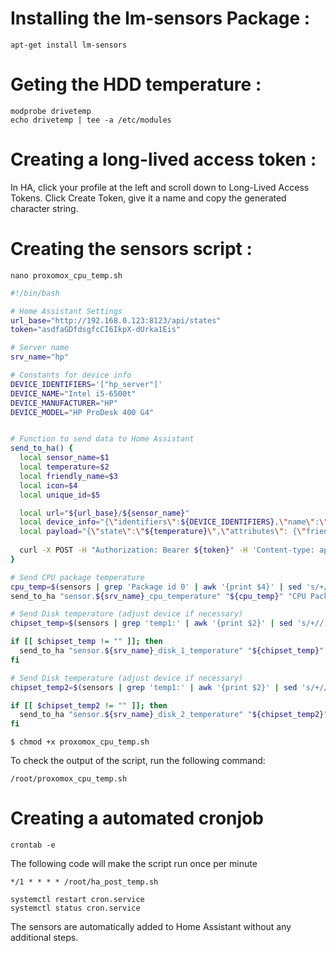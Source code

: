 # Installing the lm-sensors Package :
```console
apt-get install lm-sensors
```
# Geting the HDD temperature :
```console
modprobe drivetemp
echo drivetemp | tee -a /etc/modules
```
# Creating a long-lived access token :

In HA, click your profile at the left and scroll down to Long-Lived Access Tokens. Click Create Token, give it a name and copy the generated character string.

# Creating the sensors script : 
```console
nano proxomox_cpu_temp.sh
```
```bash
#!/bin/bash

# Home Assistant Settings
url_base="http://192.168.0.123:8123/api/states"
token="asdfaGDfdsgfcCI6IkpX-dUrka1Eis"

# Server name
srv_name="hp"

# Constants for device info
DEVICE_IDENTIFIERS='["hp_server"]'
DEVICE_NAME="Intel i5-6500t"
DEVICE_MANUFACTURER="HP"
DEVICE_MODEL="HP ProDesk 400 G4"


# Function to send data to Home Assistant
send_to_ha() {
  local sensor_name=$1
  local temperature=$2
  local friendly_name=$3
  local icon=$4
  local unique_id=$5

  local url="${url_base}/${sensor_name}"
  local device_info="{\"identifiers\":${DEVICE_IDENTIFIERS},\"name\":\"${DEVICE_NAME}\",\"manufacturer\":\"${DEVICE_MANUFACTURER}\",\"model\":\"${DEVICE_MODEL}\"}"
  local payload="{\"state\":\"${temperature}\",\"attributes\": {\"friendly_name\":\"${friendly_name}\",\"icon\":\"${icon}\",\"state_class\":\"measurement\",\"unit_of_measurement\":\"°C\",\"device_class\":\"temperature\",\"unique_id\":\"${unique_id}\"},\"device\":${device_info}}"
  
  curl -X POST -H "Authorization: Bearer ${token}" -H 'Content-type: application/json' --data "${payload}" "${url}"
}

# Send CPU package temperature
cpu_temp=$(sensors | grep 'Package id 0' | awk '{print $4}' | sed 's/+//;s/°C//')
send_to_ha "sensor.${srv_name}_cpu_temperature" "${cpu_temp}" "CPU Package Temperature" "mdi:cpu-64-bit" "${srv_name}_cpu_temp"

# Send Disk temperature (adjust device if necessary)
chipset_temp=$(sensors | grep 'temp1:' | awk '{print $2}' | sed 's/+//;s/°C//' | sed -n '1p')

if [[ $chipset_temp != "" ]]; then
  send_to_ha "sensor.${srv_name}_disk_1_temperature" "${chipset_temp}" "Disk 1 Temperature" "mdi:chip" "${srv_name}_disk_1_temp"
fi

# Send Disk temperature (adjust device if necessary)
chipset_temp2=$(sensors | grep 'temp1:' | awk '{print $2}' | sed 's/+//;s/°C//' | sed -n '2p')

if [[ $chipset_temp2 != "" ]]; then
  send_to_ha "sensor.${srv_name}_disk_2_temperature" "${chipset_temp2}" "Disk 2 Temperature" "mdi:chip" "${srv_name}_disk_2_temp"
fi

```
```
$ chmod +x proxomox_cpu_temp.sh
```
To check the output of the script, run the following command:
```console
/root/proxomox_cpu_temp.sh
```
# Creating a automated cronjob
```console
crontab -e
```
The following code will make the script run once per minute
```
*/1 * * * * /root/ha_post_temp.sh
```
```console
systemctl restart cron.service
systemctl status cron.service
```
The sensors are automatically added to Home Assistant without any additional steps.

